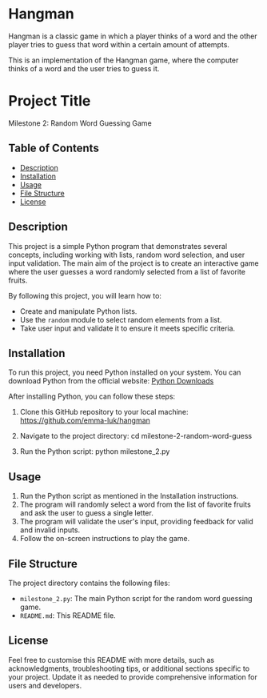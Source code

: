 # Hangman
Hangman is a classic game in which a player thinks of a word and the other player tries to guess that word within a certain amount of attempts.

This is an implementation of the Hangman game, where the computer thinks of a word and the user tries to guess it. 

# Project Title

Milestone 2: Random Word Guessing Game

## Table of Contents

- [Description](#description)
- [Installation](#installation)
- [Usage](#usage)
- [File Structure](#file-structure)
- [License](#license)

## Description

This project is a simple Python program that demonstrates several concepts, including working with lists, random word selection, and user input validation. The main aim of the project is to create an interactive game where the user guesses a word randomly selected from a list of favorite fruits.

By following this project, you will learn how to:

- Create and manipulate Python lists.
- Use the `random` module to select random elements from a list.
- Take user input and validate it to ensure it meets specific criteria.

## Installation

To run this project, you need Python installed on your system. You can download Python from the official website: [Python Downloads](https://www.python.org/downloads/)

After installing Python, you can follow these steps:

1. Clone this GitHub repository to your local machine:
https://github.com/emma-luk/hangman

2. Navigate to the project directory:
cd milestone-2-random-word-guess

3. Run the Python script:
python milestone_2.py


## Usage

1. Run the Python script as mentioned in the Installation instructions.
2. The program will randomly select a word from the list of favorite fruits and ask the user to guess a single letter.
3. The program will validate the user's input, providing feedback for valid and invalid inputs.
4. Follow the on-screen instructions to play the game.

## File Structure

The project directory contains the following files:

- `milestone_2.py`: The main Python script for the random word guessing game.
- `README.md`: This README file.

## License

Feel free to customise this README with more details, such as acknowledgments, troubleshooting tips, or additional sections specific to your project. Update it as needed to provide comprehensive information for users and developers.

